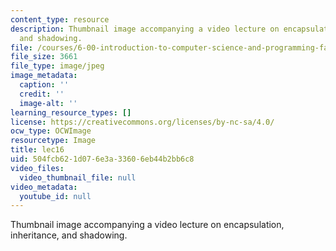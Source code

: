 ```yaml
---
content_type: resource
description: Thumbnail image accompanying a video lecture on encapsulation, inheritance,
  and shadowing.
file: /courses/6-00-introduction-to-computer-science-and-programming-fall-2008/504fcb621d076e3a33606eb44b2bb6c8_lec16.jpg
file_size: 3661
file_type: image/jpeg
image_metadata:
  caption: ''
  credit: ''
  image-alt: ''
learning_resource_types: []
license: https://creativecommons.org/licenses/by-nc-sa/4.0/
ocw_type: OCWImage
resourcetype: Image
title: lec16
uid: 504fcb62-1d07-6e3a-3360-6eb44b2bb6c8
video_files:
  video_thumbnail_file: null
video_metadata:
  youtube_id: null
---
```

Thumbnail image accompanying a video lecture on encapsulation, inheritance, and shadowing.